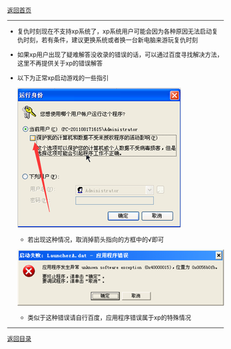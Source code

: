 [返回首页](./Home)

***

* 复仇时刻现在不支持xp系统了，xp系统用户可能会因为各种原因无法启动复仇时刻，若有条件，建议更换系统或者换一台新电脑来游玩复仇时刻

* 如果xp用户出现了疑难解答没收录的错误的话，可以通过百度寻找解决方法，这里不再提供关于xp的错误解答

* 以下为正常xp启动游戏的一些指引
  
  ![](./xp1.png)
  
  - 若出现这种情况，取消掉箭头指向的方框中的√即可
  
  ![](./xp2.png)
  
  - 类似于这种错误请自行百度，应用程序错误属于xp的特殊情况



***
[返回目录](./常见问题指南)